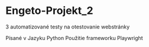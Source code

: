 # Engeto-Projekt_2
3 automatizované testy na otestovanie webstránky

Písané v Jazyku Python
Použitie frameworku Playwright
